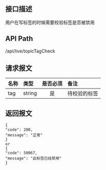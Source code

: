 ## 接口描述
用户在写标签的时候需要校验标签是否被禁用
## API Path
/api/live/topicTagCheck
## 请求报文
|名称         |类型           |是否必须   |备注                                 |
|-------------|:--------------|:---------:|:------------------------------------|
|tag    |string    |是    |待校验的标签    |
## 返回报文
    {
    "code": 200,
    "message": "正常"
    }
    or
    {
    "code": 50067,
    "message": "此标签已经禁用"
    }
